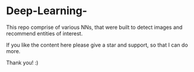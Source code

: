 # Deep-Learning-
This repo comprise of various NNs, that were built to detect images and recommend entities of interest. 

If you like the content here please give a star and support, so that I can do more.

Thank you! :)
